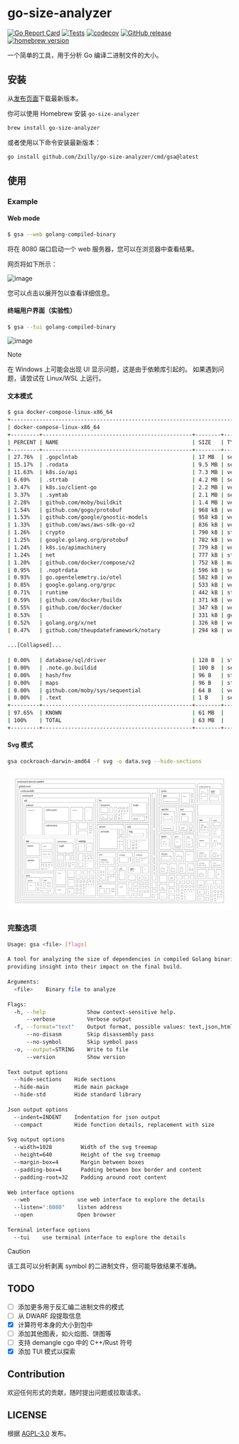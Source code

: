 # go-size-analyzer

[![Go Report Card](https://goreportcard.com/badge/github.com/Zxilly/go-size-analyzer)](https://goreportcard.com/report/github.com/Zxilly/go-size-analyzer)
[![Tests](https://github.com/Zxilly/go-size-analyzer/actions/workflows/tests.yml/badge.svg)](https://github.com/Zxilly/go-size-analyzer/actions/workflows/tests.yml)
[![codecov](https://codecov.io/github/Zxilly/go-size-analyzer/graph/badge.svg?token=Q4TDH6RFZN)](https://codecov.io/github/Zxilly/go-size-analyzer)
[![GitHub release](https://img.shields.io/github/v/release/Zxilly/go-size-analyzer)](https://github.com/Zxilly/go-size-analyzer/releases)
[![homebrew version](https://img.shields.io/homebrew/v/go-size-analyzer)](https://formulae.brew.sh/formula/go-size-analyzer)

一个简单的工具，用于分析 Go 编译二进制文件的大小。

## 安装

从[发布页面](https://github.com/Zxilly/go-size-analyzer/releases)下载最新版本。

你可以使用 Homebrew 安装 `go-size-analyzer`

```bash
brew install go-size-analyzer
```

或者使用以下命令安装最新版本：

```bash
go install github.com/Zxilly/go-size-analyzer/cmd/gsa@latest
```

## 使用

### Example

#### Web mode

```bash
$ gsa --web golang-compiled-binary
```

将在 8080 端口启动一个 web 服务器，您可以在浏览器中查看结果。

网页将如下所示：

![image](https://github.com/Zxilly/go-size-analyzer/assets/31370133/e69583ce-b189-4a0d-b108-c3b7d5c33a82)

您可以点击以展开包以查看详细信息。

#### 终端用户界面（实验性）

```bash
$ gsa --tui golang-compiled-binary
```

![image](https://github.com/Zxilly/go-size-analyzer/assets/31370133/04556f54-7ebb-42b8-ac57-91a17887a44e)

>[!NOTE]
> 在 Windows 上可能会出现 UI 显示问题，这是由于依赖库引起的。
> 如果遇到问题，请尝试在 Linux/WSL 上运行。

#### 文本模式

```bash
$ gsa docker-compose-linux-x86_64
+------------------------------------------------------------------------------+
| docker-compose-linux-x86_64                                                  |
+---------+-----------------------------------------------+--------+-----------+
| PERCENT | NAME                                          | SIZE   | TYPE      |
+---------+-----------------------------------------------+--------+-----------+
| 27.76%  | .gopclntab                                    | 17 MB  | section   |
| 15.17%  | .rodata                                       | 9.5 MB | section   |
| 11.63%  | k8s.io/api                                    | 7.3 MB | vendor    |
| 6.69%   | .strtab                                       | 4.2 MB | section   |
| 3.47%   | k8s.io/client-go                              | 2.2 MB | vendor    |
| 3.37%   | .symtab                                       | 2.1 MB | section   |
| 2.28%   | github.com/moby/buildkit                      | 1.4 MB | vendor    |
| 1.54%   | github.com/gogo/protobuf                      | 968 kB | vendor    |
| 1.53%   | github.com/google/gnostic-models              | 958 kB | vendor    |
| 1.33%   | github.com/aws/aws-sdk-go-v2                  | 836 kB | vendor    |
| 1.26%   | crypto                                        | 790 kB | std       |
| 1.25%   | google.golang.org/protobuf                    | 782 kB | vendor    |
| 1.24%   | k8s.io/apimachinery                           | 779 kB | vendor    |
| 1.24%   | net                                           | 777 kB | std       |
| 1.20%   | github.com/docker/compose/v2                  | 752 kB | main      |
| 0.95%   | .noptrdata                                    | 596 kB | section   |
| 0.93%   | go.opentelemetry.io/otel                      | 582 kB | vendor    |
| 0.85%   | google.golang.org/grpc                        | 533 kB | vendor    |
| 0.71%   | runtime                                       | 442 kB | std       |
| 0.59%   | github.com/docker/buildx                      | 371 kB | vendor    |
| 0.55%   | github.com/docker/docker                      | 347 kB | vendor    |
| 0.53%   |                                               | 331 kB | generated |
| 0.52%   | golang.org/x/net                              | 326 kB | vendor    |
| 0.47%   | github.com/theupdateframework/notary          | 294 kB | vendor    |

...[Collapsed]...

| 0.00%   | database/sql/driver                           | 128 B  | std       |
| 0.00%   | .note.go.buildid                              | 100 B  | section   |
| 0.00%   | hash/fnv                                      | 96 B   | std       |
| 0.00%   | maps                                          | 96 B   | std       |
| 0.00%   | github.com/moby/sys/sequential                | 64 B   | vendor    |
| 0.00%   | .text                                         | 1 B    | section   |
+---------+-----------------------------------------------+--------+-----------+
| 97.65%  | KNOWN                                         | 61 MB  |           |
| 100%    | TOTAL                                         | 63 MB  |           |
+---------+-----------------------------------------------+--------+-----------+

```

#### Svg 模式

```bash
gsa cockroach-darwin-amd64 -f svg -o data.svg --hide-sections
```

![image](./assets/example.svg)

### 完整选项

```bash
Usage: gsa <file> [flags]

A tool for analyzing the size of dependencies in compiled Golang binaries,
providing insight into their impact on the final build.

Arguments:
  <file>    Binary file to analyze

Flags:
  -h, --help             Show context-sensitive help.
      --verbose          Verbose output
  -f, --format="text"    Output format, possible values: text,json,html,svg
      --no-disasm        Skip disassembly pass
      --no-symbol        Skip symbol pass
  -o, --output=STRING    Write to file
      --version          Show version

Text output options
  --hide-sections    Hide sections
  --hide-main        Hide main package
  --hide-std         Hide standard library

Json output options
  --indent=INDENT    Indentation for json output
  --compact          Hide function details, replacement with size

Svg output options
  --width=1028         Width of the svg treemap
  --height=640         Height of the svg treemap
  --margin-box=4       Margin between boxes
  --padding-box=4      Padding between box border and content
  --padding-root=32    Padding around root content

Web interface options
  --web               use web interface to explore the details
  --listen=":8080"    listen address
  --open              Open browser

Terminal interface options
  --tui    use terminal interface to explore the details
```

> [!CAUTION]
>
> 该工具可以分析剥离 symbol 的二进制文件，但可能导致结果不准确。

## TODO

- [ ] 添加更多用于反汇编二进制文件的模式
- [ ] 从 DWARF 段提取信息
- [x] 计算符号本身的大小到包中
- [ ] 添加其他图表，如火焰图、饼图等
- [ ] 支持 demangle cgo 中的 C++/Rust 符号
- [x] 添加 TUI 模式以探索

## Contribution

欢迎任何形式的贡献，随时提出问题或拉取请求。

## LICENSE

根据 [AGPL-3.0](./LICENSE) 发布。
